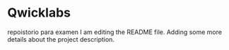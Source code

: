 # Qwicklabs
repoistorio para examen
I am editing the README file. Adding some more details about the project description.	
